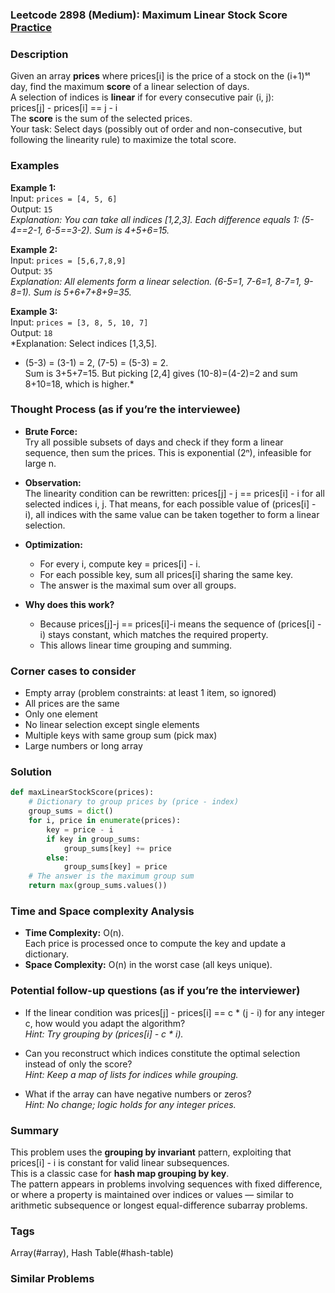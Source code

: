 ### Leetcode 2898 (Medium): Maximum Linear Stock Score [Practice](https://leetcode.com/problems/maximum-linear-stock-score)

### Description  
Given an array **prices** where prices[i] is the price of a stock on the (i+1)ˢᵗ day, find the maximum **score** of a linear selection of days.  
A selection of indices is **linear** if for every consecutive pair (i, j):  
prices[j] - prices[i] == j - i  
The **score** is the sum of the selected prices.  
Your task: Select days (possibly out of order and non-consecutive, but following the linearity rule) to maximize the total score.

### Examples  

**Example 1:**  
Input: `prices = [4, 5, 6]`  
Output: `15`  
*Explanation: You can take all indices [1,2,3]. Each difference equals 1: (5-4==2-1, 6-5==3-2). Sum is 4+5+6=15.*

**Example 2:**  
Input: `prices = [5,6,7,8,9]`  
Output: `35`  
*Explanation: All elements form a linear selection. (6-5=1, 7-6=1, 8-7=1, 9-8=1). Sum is 5+6+7+8+9=35.*

**Example 3:**  
Input: `prices = [3, 8, 5, 10, 7]`  
Output: `18`  
*Explanation: Select indices [1,3,5].  
- (5-3) = (3-1) = 2, (7-5) = (5-3) = 2.  
Sum is 3+5+7=15. But picking [2,4] gives (10-8)=(4-2)=2 and sum 8+10=18, which is higher.*

### Thought Process (as if you’re the interviewee)  
- **Brute Force:**  
  Try all possible subsets of days and check if they form a linear sequence, then sum the prices. This is exponential (2ⁿ), infeasible for large n.

- **Observation:**  
  The linearity condition can be rewritten:
  prices[j] - j == prices[i] - i for all selected indices i, j.
  That means, for each possible value of (prices[i] - i), all indices with the same value can be taken together to form a linear selection.

- **Optimization:**  
  - For every i, compute key = prices[i] - i.
  - For each possible key, sum all prices[i] sharing the same key.
  - The answer is the maximal sum over all groups.
- **Why does this work?**  
  - Because prices[j]-j == prices[i]-i means the sequence of (prices[i] - i) stays constant, which matches the required property.
  - This allows linear time grouping and summing.

### Corner cases to consider  
- Empty array (problem constraints: at least 1 item, so ignored)
- All prices are the same
- Only one element
- No linear selection except single elements
- Multiple keys with same group sum (pick max)
- Large numbers or long array

### Solution

```python
def maxLinearStockScore(prices):
    # Dictionary to group prices by (price - index)
    group_sums = dict()
    for i, price in enumerate(prices):
        key = price - i
        if key in group_sums:
            group_sums[key] += price
        else:
            group_sums[key] = price
    # The answer is the maximum group sum
    return max(group_sums.values())
```

### Time and Space complexity Analysis  

- **Time Complexity:** O(n).  
    Each price is processed once to compute the key and update a dictionary.
- **Space Complexity:** O(n) in the worst case (all keys unique).

### Potential follow-up questions (as if you’re the interviewer)  

- If the linear condition was prices[j] - prices[i] == c \* (j - i) for any integer c, how would you adapt the algorithm?  
  *Hint: Try grouping by (prices[i] - c \* i).*

- Can you reconstruct which indices constitute the optimal selection instead of only the score?  
  *Hint: Keep a map of lists for indices while grouping.*

- What if the array can have negative numbers or zeros?  
  *Hint: No change; logic holds for any integer prices.*

### Summary
This problem uses the **grouping by invariant** pattern, exploiting that prices[i] - i is constant for valid linear subsequences.  
This is a classic case for **hash map grouping by key**.  
The pattern appears in problems involving sequences with fixed difference, or where a property is maintained over indices or values — similar to arithmetic subsequence or longest equal-difference subarray problems.

### Tags
Array(#array), Hash Table(#hash-table)

### Similar Problems

